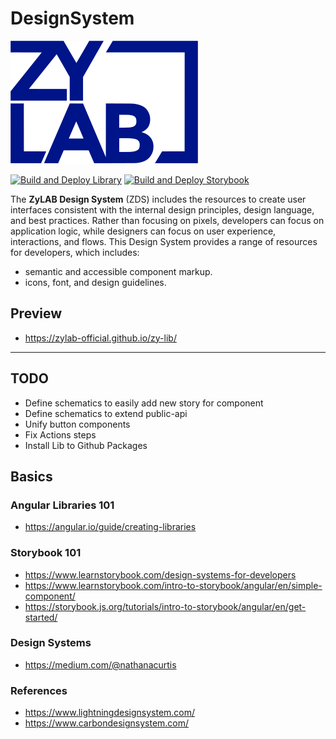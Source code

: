 # DesignSystem

![ZyLIB](./public/zylab-logo_small.svg)


[![Build and Deploy Library](https://github.com/zylab-official/zy-lib/actions/workflows/publish.yml/badge.svg)](https://github.com/zylab-official/zy-lib/actions/workflows/publish.yml)
[![Build and Deploy Storybook](https://github.com/zylab-official/zy-lib/actions/workflows/storybook.yml/badge.svg)](https://github.com/zylab-official/zy-lib/actions/workflows/storybook.yml)

The **ZyLAB Design System** (ZDS) includes the resources to create user interfaces consistent with the internal design principles, design language, and best practices. Rather than focusing on pixels, developers can focus on application logic, while designers can focus on user experience, interactions, and flows.
This Design System provides a range of resources for developers, which includes:

- semantic and accessible component markup.
- icons, font, and design guidelines.

## Preview

- https://zylab-official.github.io/zy-lib/

____

## TODO
- Define schematics to easily add new story for component
- Define schematics to extend public-api
- Unify button components
- Fix Actions steps
- Install Lib to Github Packages

## Basics

### Angular Libraries 101
- https://angular.io/guide/creating-libraries

### Storybook 101
- https://www.learnstorybook.com/design-systems-for-developers
- https://www.learnstorybook.com/intro-to-storybook/angular/en/simple-component/
- https://storybook.js.org/tutorials/intro-to-storybook/angular/en/get-started/

### Design Systems

- https://medium.com/@nathanacurtis

### References

- https://www.lightningdesignsystem.com/
- https://www.carbondesignsystem.com/
